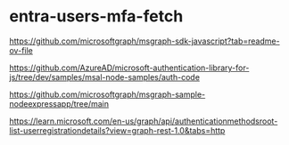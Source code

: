 # entra-users-mfa-fetch

https://github.com/microsoftgraph/msgraph-sdk-javascript?tab=readme-ov-file

https://github.com/AzureAD/microsoft-authentication-library-for-js/tree/dev/samples/msal-node-samples/auth-code

https://github.com/microsoftgraph/msgraph-sample-nodeexpressapp/tree/main

https://learn.microsoft.com/en-us/graph/api/authenticationmethodsroot-list-userregistrationdetails?view=graph-rest-1.0&tabs=http
